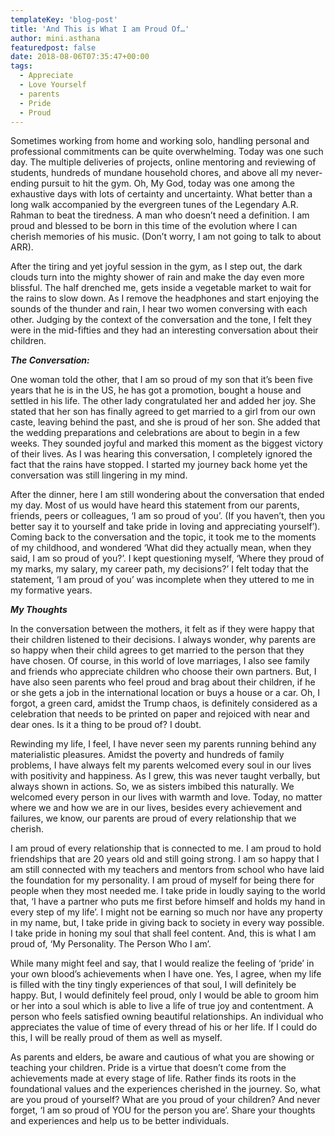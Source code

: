 ```yaml
---
templateKey: 'blog-post'
title: 'And This is What I am Proud Of…'
author: mini.asthana
featuredpost: false
date: 2018-08-06T07:35:47+00:00
tags:
  - Appreciate
  - Love Yourself
  - parents
  - Pride
  - Proud
---
```


Sometimes working from home and working solo, handling personal and professional commitments can be quite overwhelming. Today was one such day. The multiple deliveries of projects, online mentoring and reviewing of students, hundreds of mundane household chores, and above all my never-ending pursuit to hit the gym. Oh, My God, today was one among the exhaustive days with lots of certainty and uncertainty. What better than a long walk accompanied by the evergreen tunes of the Legendary A.R. Rahman to beat the tiredness. A man who doesn’t need a definition. I am proud and blessed to be born in this time of the evolution where I can cherish memories of his music. (Don’t worry, I am not going to talk to about ARR).

After the tiring and yet joyful session in the gym, as I step out, the dark clouds turn into the mighty shower of rain and make the day even more blissful. The half drenched me, gets inside a vegetable market to wait for the rains to slow down. As I remove the headphones and start enjoying the sounds of the thunder and rain, I hear two women conversing with each other. Judging by the context of the conversation and the tone, I felt they were in the mid-fifties and they had an interesting conversation about their children.

**_The Conversation:_**

One woman told the other, that I am so proud of my son that it’s been five years that he is in the US, he has got a promotion, bought a house and settled in his life. The other lady congratulated her and added her joy. She stated that her son has finally agreed to get married to a girl from our own caste, leaving behind the past, and she is proud of her son. She added that the wedding preparations and celebrations are about to begin in a few weeks. They sounded joyful and marked this moment as the biggest victory of their lives. As I was hearing this conversation, I completely ignored the fact that the rains have stopped. I started my journey back home yet the conversation was still lingering in my mind.

After the dinner, here I am still wondering about the conversation that ended my day. Most of us would have heard this statement from our parents, friends, peers or colleagues, ‘I am so proud of you’. (If you haven’t, then you better say it to yourself and take pride in loving and appreciating yourself’). Coming back to the conversation and the topic, it took me to the moments of my childhood, and wondered ‘What did they actually mean, when they said, I am so proud of you?’. I kept questioning myself, ‘Where they proud of my marks, my salary, my career path, my decisions?’ I felt today that the statement, &#8216;I am proud of you&#8217; was incomplete when they uttered to me in my formative years.

_**My Thoughts**_

In the conversation between the mothers, it felt as if they were happy that their children listened to their decisions. I always wonder, why parents are so happy when their child agrees to get married to the person that they have chosen. Of course, in this world of love marriages, I also see family and friends who appreciate children who choose their own partners. But, I have also seen parents who feel proud and brag about their children, if he or she gets a job in the international location or buys a house or a car. Oh, I forgot, a green card, amidst the Trump chaos, is definitely considered as a celebration that needs to be printed on paper and rejoiced with near and dear ones. Is it a thing to be proud of? I doubt.

Rewinding my life, I feel, I have never seen my parents running behind any materialistic pleasures. Amidst the poverty and hundreds of family problems, I have always felt my parents welcomed every soul in our lives with positivity and happiness. As I grew, this was never taught verbally, but always shown in actions. So, we as sisters imbibed this naturally. We welcomed every person in our lives with warmth and love. Today, no matter where we and how we are in our lives, besides every achievement and failures, we know, our parents are proud of every relationship that we cherish.

I am proud of every relationship that is connected to me. I am proud to hold friendships that are 20 years old and still going strong. I am so happy that I am still connected with my teachers and mentors from school who have laid the foundation for my personality. I am proud of myself for being there for people when they most needed me. I take pride in loudly saying to the world that, ‘I have a partner who puts me first before himself and holds my hand in every step of my life’. I might not be earning so much nor have any property in my name, but, I take pride in giving back to society in every way possible. I take pride in honing my soul that shall feel content. And, this is what I am proud of, ‘My Personality. The Person Who I am’.

While many might feel and say, that I would realize the feeling of ‘pride’ in your own blood&#8217;s achievements when I have one. Yes, I agree, when my life is filled with the tiny tingly experiences of that soul, I will definitely be happy. But, I would definitely feel proud, only I would be able to groom him or her into a soul which is able to live a life of true joy and contentment. A person who feels satisfied owning beautiful relationships. An individual who appreciates the value of time of every thread of his or her life. If I could do this, I will be really proud of them as well as myself.

As parents and elders, be aware and cautious of what you are showing or teaching your children. Pride is a virtue that doesn’t come from the achievements made at every stage of life. Rather finds its roots in the foundational values and the experiences cherished in the journey. So, what are you proud of yourself? What are you proud of your children? And never forget, ‘I am so proud of YOU for the person you are’. Share your thoughts and experiences and help us to be better individuals.